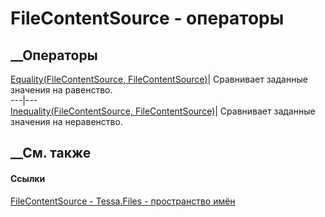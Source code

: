 # FileContentSource - операторы
##  __Операторы
[Equality(FileContentSource,
FileContentSource)](M_Tessa_Files_FileContentSource_op_Equality.htm)|
Сравнивает заданные значения на равенство.  
---|---  
[Inequality(FileContentSource,
FileContentSource)](M_Tessa_Files_FileContentSource_op_Inequality.htm)|
Сравнивает заданные значения на неравенство.  
##  __См. также
#### Ссылки
[FileContentSource - ](T_Tessa_Files_FileContentSource.htm)
[Tessa.Files - пространство имён](N_Tessa_Files.htm)
